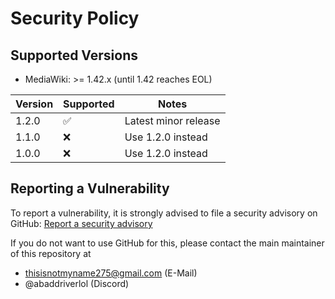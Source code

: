 # Security Policy

## Supported Versions

* MediaWiki: >= 1.42.x (until 1.42 reaches EOL)

| Version | Supported | Notes                |
|---------|-----------|----------------------|
| 1.2.0   | ✅         | Latest minor release |
| 1.1.0   | ❌         | Use 1.2.0 instead    |
| 1.0.0   | ❌         | Use 1.2.0 instead    |

## Reporting a Vulnerability

To report a vulnerability, it is strongly advised to file a security advisory on GitHub:
[Report a security advisory](https://github.com/Roblox-Indie-Wikis/mediawiki-extensions-RobloxAPI/security/advisories/new)

If you do not want to use GitHub for this, please contact the main maintainer of this repository at

- thisisnotmyname275@gmail.com (E-Mail)
- @abaddriverlol (Discord)
